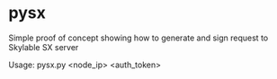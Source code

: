 pysx
====

Simple proof of concept showing how to generate and sign request to Skylable SX server

Usage:
pysx.py <node_ip> <auth_token>
